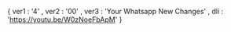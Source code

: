 { ver1 : '4' ,  ver2 : '00' ,  ver3 : 'Your Whatsapp New Changes' ,  dli : 'https://youtu.be/W0zNoeFbApM' }
